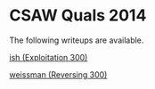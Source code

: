 CSAW Quals 2014
================

The following writeups are available.

[ish (Exploitation 300)](ish)

[weissman (Reversing 300)](weissman)
